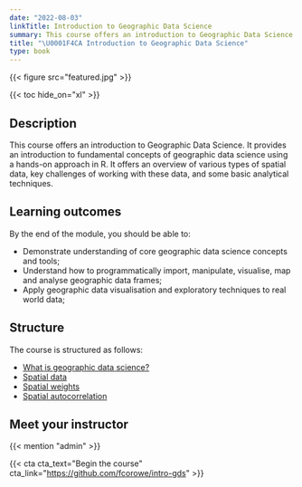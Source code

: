```yaml
---
date: "2022-08-03"
linkTitle: Introduction to Geographic Data Science
summary: This course offers an introduction to Geographic Data Science.
title: "\U0001F4CA Introduction to Geographic Data Science"
type: book
---
```


{{< figure src="featured.jpg" >}}

{{< toc hide_on="xl" >}}

## Description

This course offers an introduction to Geographic Data Science. It provides an introduction to fundamental concepts of geographic data science using a hands-on approach in R. It offers an overview of various types of spatial data, key challenges of working with these data, and some basic analytical techniques.

## Learning outcomes

By the end of the module, you should be able to:

- Demonstrate understanding of core geographic data science concepts and tools;
- Understand how to programmatically import, manipulate, visualise, map and analyse geographic data frames;
- Apply geographic data visualisation and exploratory techniques to real world data;

## Structure

The course is structured as follows:

* [What is geographic data science?](https://fcorowe.github.io/intro-gds/01-gds.html)  
* [Spatial data](https://fcorowe.github.io/intro-gds/02-spatial-data.html)  
* [Spatial weights](https://fcorowe.github.io/intro-gds/03-spatial_weights.html)  
* [Spatial autocorrelation](https://fcorowe.github.io/intro-gds/04-spatial_econometrics.html)  

## Meet your instructor

{{< mention "admin" >}}

{{< cta cta_text="Begin the course" cta_link="https://github.com/fcorowe/intro-gds" >}}
